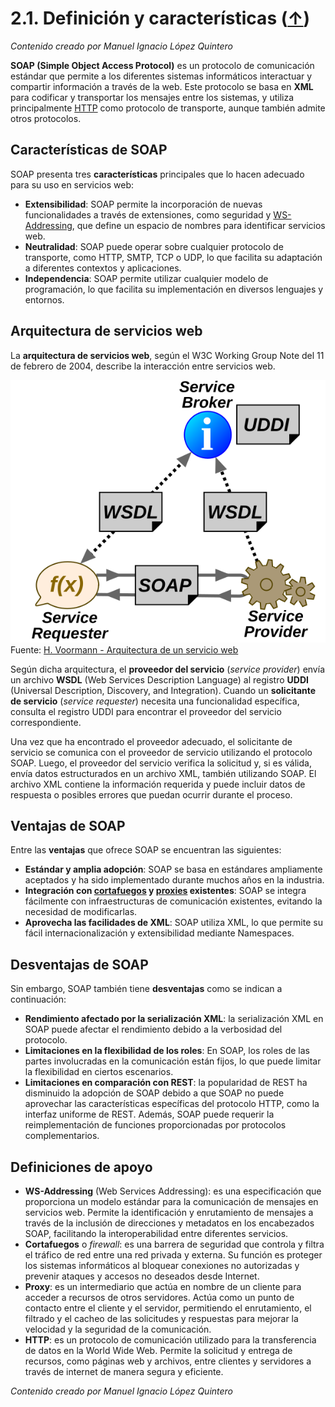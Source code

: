 # 2.1. Definición y características ([↑](README.md))

_Contenido creado por Manuel Ignacio López Quintero_

**SOAP (Simple Object Access Protocol)** es un protocolo de comunicación estándar que permite a los diferentes sistemas informáticos interactuar y compartir información a través de la web. Este protocolo se basa en **XML** para codificar y transportar los mensajes entre los sistemas, y utiliza principalmente [HTTP](#http) como protocolo de transporte, aunque también admite otros protocolos.

## Características de SOAP

SOAP presenta tres **características** principales que lo hacen adecuado para su uso en servicios web:

- **Extensibilidad**: SOAP permite la incorporación de nuevas funcionalidades a través de extensiones, como seguridad y [WS-Addressing](#ws-addressing), que define un espacio de nombres para identificar servicios web.
- **Neutralidad**: SOAP puede operar sobre cualquier protocolo de transporte, como HTTP, SMTP, TCP o UDP, lo que facilita su adaptación a diferentes contextos y aplicaciones.
- **Independencia**: SOAP permite utilizar cualquier modelo de programación, lo que facilita su implementación en diversos lenguajes y entornos.

## Arquitectura de servicios web

La **arquitectura de servicios web**, según el W3C Working Group Note del 11 de febrero de 2004, describe la interacción entre servicios web.

![Arquitectura de un servicio web](2.1.png "Arquitectura de un servicio web")
Fuente: [H. Voormann - Arquitectura de un servicio web](https://en.wikipedia.org/wiki/Web_service#/media/File:Webservices-en.svg)

Según dicha arquitectura, el **proveedor del servicio** (*service provider*) envía un archivo **WSDL** (Web Services Description Language) al registro **UDDI** (Universal Description, Discovery, and Integration). Cuando un **solicitante de servicio** (*service requester*) necesita una funcionalidad específica, consulta el registro UDDI para encontrar el proveedor del servicio correspondiente.

Una vez que ha encontrado el proveedor adecuado, el solicitante de servicio se comunica con el proveedor de servicio utilizando el protocolo SOAP. Luego, el proveedor del servicio verifica la solicitud y, si es válida, envía datos estructurados en un archivo XML, también utilizando SOAP. El archivo XML contiene la información requerida y puede incluir datos de respuesta o posibles errores que puedan ocurrir durante el proceso.

## Ventajas de SOAP

Entre las **ventajas** que ofrece SOAP se encuentran las siguientes:

- **Estándar y amplia adopción**: SOAP se basa en estándares ampliamente aceptados y ha sido implementado durante muchos años en la industria.
- **Integración con [cortafuegos](#cortafuegos) y [proxies](#proxy) existentes**: SOAP se integra fácilmente con infraestructuras de comunicación existentes, evitando la necesidad de modificarlas.
- **Aprovecha las facilidades de XML**: SOAP utiliza XML, lo que permite su fácil internacionalización y extensibilidad mediante Namespaces.

## Desventajas de SOAP

Sin embargo, SOAP también tiene **desventajas** como se indican a continuación:

- **Rendimiento afectado por la serialización XML**: la serialización XML en SOAP puede afectar el rendimiento debido a la verbosidad del protocolo.
- **Limitaciones en la flexibilidad de los roles**: En SOAP, los roles de las partes involucradas en la comunicación están fijos, lo que puede limitar la flexibilidad en ciertos escenarios.
- **Limitaciones en comparación con REST**: la popularidad de REST ha disminuido la adopción de SOAP debido a que SOAP no puede aprovechar las características específicas del protocolo HTTP, como la interfaz uniforme de REST. Además, SOAP puede requerir la reimplementación de funciones proporcionadas por protocolos complementarios.

## Definiciones de apoyo

* **WS-Addressing** (Web Services Addressing): es una especificación que proporciona un modelo estándar para la comunicación de mensajes en servicios web. Permite la identificación y enrutamiento de mensajes a través de la inclusión de direcciones y metadatos en los encabezados SOAP, facilitando la interoperabilidad entre diferentes servicios.
* **Cortafuegos** o *_firewall_*: es una barrera de seguridad que controla y filtra el tráfico de red entre una red privada y externa. Su función es proteger los sistemas informáticos al bloquear conexiones no autorizadas y prevenir ataques y accesos no deseados desde Internet.
* **Proxy**:  es un intermediario que actúa en nombre de un cliente para acceder a recursos de otros servidores. Actúa como un punto de contacto entre el cliente y el servidor, permitiendo el enrutamiento, el filtrado y el cacheo de las solicitudes y respuestas para mejorar la velocidad y la seguridad de la comunicación.
* **HTTP**: es un protocolo de comunicación utilizado para la transferencia de datos en la World Wide Web. Permite la solicitud y entrega de recursos, como páginas web y archivos, entre clientes y servidores a través de internet de manera segura y eficiente.

_Contenido creado por Manuel Ignacio López Quintero_
